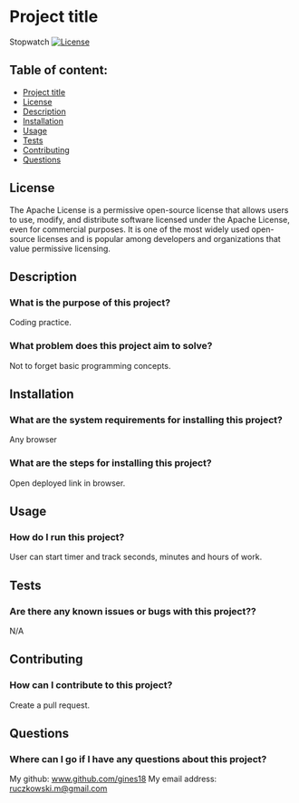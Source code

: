 
# Project title
Stopwatch 
[![License](https://img.shields.io/badge/License-Apache_2.0-blue.svg)](https://opensource.org/licenses/Apache-2.0)

## Table of content:
* [Project title](#Project-title)
* [License](#License)
* [Description](#Description)
* [Installation](#Installation)
* [Usage](#Usage)
* [Tests](#Tests)
* [Contributing](#Contributing)
* [Questions](#Questions)

## License
 The Apache License is a permissive open-source license that allows users to use, modify, and distribute software licensed under the Apache License, even for commercial purposes. It is one of the most widely used open-source licenses and is popular among developers and organizations that value permissive licensing.

## Description
### What is the purpose of this project?
Coding practice.
### What problem does this project aim to solve?
Not to forget basic programming concepts.

## Installation
### What are the system requirements for installing this project?
Any browser
### What are the steps for installing this project?
Open deployed link in browser.

## Usage
### How do I run this project?
User can start timer and track seconds, minutes and hours of work. 

## Tests
### Are there any known issues or bugs with this project??
N/A

## Contributing
### How can I contribute to this project?
Create a pull request.

## Questions
### Where can I go if I have any questions about this project?<br>
My github: www.github.com/gines18
My email address: ruczkowski.m@gmail.com
